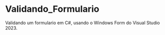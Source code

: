 # Validando_Formulario
 Validando um formulario em C#, usando o Windows Form do Visual Studio 2023.
